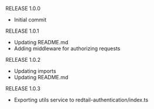 RELEASE 1.0.0
* Initial commit

RELEASE 1.0.1
* Updating README.md
* Adding middleware for authorizing requests

RELEASE 1.0.2
* Updating imports
* Updating README.md

RELEASE 1.0.3
* Exporting utils service to redtail-authentication/index.ts